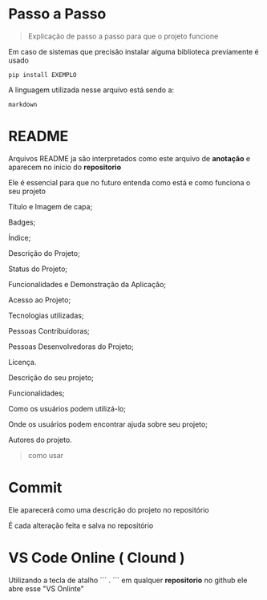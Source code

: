 <h1>Passo a Passo</h1>

> Explicação de passo a passo para que o projeto funcione

Em caso de sistemas que precisão instalar alguma biblioteca previamente é usado

```
pip install EXEMPLO
```

A linguagem utilizada nesse arquivo está sendo a:

```
markdown
```

# README



Arquivos README ja são interpretados como este arquivo de <b>anotação</b> e aparecem no inicio do <b>repositorio</b>

Ele é essencial para que no futuro entenda como está e como funciona o seu projeto

Título e Imagem de capa;

Badges;

Índice;

Descrição do Projeto;

Status do Projeto;

Funcionalidades e Demonstração da Aplicação;

Acesso ao Projeto;

Tecnologias utilizadas;

Pessoas Contribuidoras;

Pessoas Desenvolvedoras do Projeto;

Licença.

Descrição do seu projeto;

Funcionalidades;

Como os usuários podem utilizá-lo;

Onde os usuários podem encontrar ajuda sobre seu projeto;

Autores do projeto.

> como usar

# Commit

Ele aparecerá como uma descrição do projeto no repositório

É cada alteração feita e salva no repositório

# VS Code Online ( Clound )

Utilizando a tecla de atalho ´´´ . ´´´ em qualquer <b>repositorio</b> no github ele abre esse "VS Onlinte"